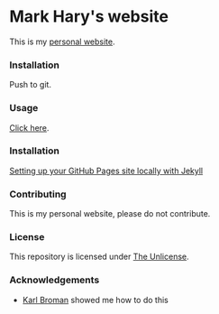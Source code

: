 # Mark Hary's website

This is my [personal website](https://markhary.github.io).


### Installation

Push to git.

### Usage

[Click here](https://markhary.github.io).

### Installation
[Setting up your GitHub Pages site locally with Jekyll](https://help.github.com/articles/setting-up-your-github-pages-site-locally-with-jekyll/)

### Contributing
This is my personal website, please do not contribute.

### License
This repository is licensed under [The Unlicense](LICENSE.md).

### Acknowledgements
* [Karl Broman](kbroman.org) showed me how to do this
